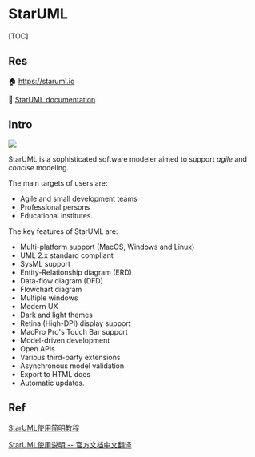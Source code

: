 # StarUML

[TOC]



## Res
🏠 https://staruml.io

📂 [StarUML documentation](https://docs.staruml.io/) 



## Intro
![](../../../../../../../../Assets/Pics/Screenshot%202023-06-07%20at%2010.53.09%20PM.png)


StarUML is a sophisticated software modeler aimed to support *agile* and *concise* modeling.

The main targets of users are:

- Agile and small development teams
- Professional persons
- Educational institutes.

The key features of StarUML are:

- Multi-platform support (MacOS, Windows and Linux)
- UML 2.x standard compliant
- SysML support
- Entity-Relationship diagram (ERD)
- Data-flow diagram (DFD)
- Flowchart diagram
- Multiple windows
- Modern UX
- Dark and light themes
- Retina (High-DPI) display support
- MacPro Pro's Touch Bar support
- Model-driven development
- Open APIs
- Various third-party extensions
- Asynchronous model validation
- Export to HTML docs
- Automatic updates.



## Ref
[StarUML使用简明教程](https://www.cnblogs.com/zhigu/p/10681249.html) 

[StarUML使用说明  -- 官方文档中文翻译](https://www.cnblogs.com/9stars/p/10419947.html)
